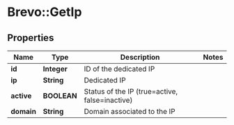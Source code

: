 # Brevo::GetIp

## Properties
Name | Type | Description | Notes
------------ | ------------- | ------------- | -------------
**id** | **Integer** | ID of the dedicated IP | 
**ip** | **String** | Dedicated IP | 
**active** | **BOOLEAN** | Status of the IP (true&#x3D;active, false&#x3D;inactive) | 
**domain** | **String** | Domain associated to the IP | 


